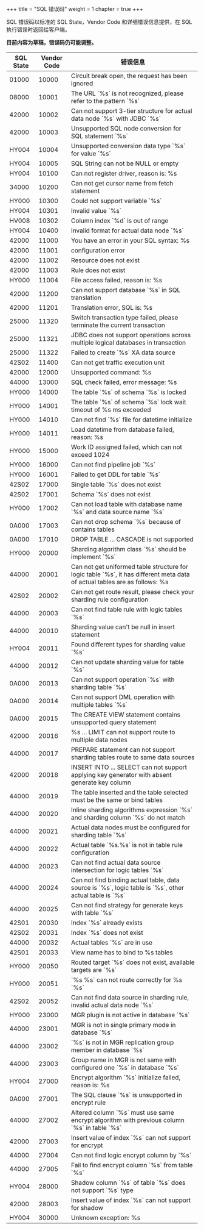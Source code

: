 +++
title = "SQL 错误码"
weight = 1
chapter = true
+++

SQL 错误码以标准的 SQL State，Vendor Code 和详细错误信息提供，在 SQL 执行错误时返回给客户端。

**目前内容为草稿，错误码仍可能调整。**

| SQL State | Vendor Code | 错误信息 |
| --------- | ----------- | ------ |
| 01000     | 10000       | Circuit break open, the request has been ignored |
| 08000     | 10001       | The URL \`%s\` is not recognized, please refer to the pattern \`%s\` |
| 42000     | 10002       | Can not support 3-tier structure for actual data node \`%s\` with JDBC \`%s\` |
| 42000     | 10003       | Unsupported SQL node conversion for SQL statement \`%s\` |
| HY004     | 10004       | Unsupported conversion data type \`%s\` for value \`%s\` |
| HY004     | 10005       | SQL String can not be NULL or empty |
| HY004     | 10100       | Can not register driver, reason is: %s |
| 34000     | 10200       | Can not get cursor name from fetch statement |
| HY000     | 10300       | Could not support variable \`%s\` |
| HY004     | 10301       | Invalid value \`%s\` |
| HV008     | 10302       | Column index \`%d\` is out of range |
| HY004     | 10400       | Invalid format for actual data node \`%s\` |
| 42000     | 11000       | You have an error in your SQL syntax: %s |
| 42000     | 11001       | configuration error |
| 42000     | 11002       | Resource does not exist |
| 42000     | 11003       | Rule does not exist |
| HY000     | 11004       | File access failed, reason is: %s |
| 42000     | 11200       | Can not support database \`%s\` in SQL translation |
| 42000     | 11201       | Translation error, SQL is: %s |
| 25000     | 11320       | Switch transaction type failed, please terminate the current transaction |
| 25000     | 11321       | JDBC does not support operations across multiple logical databases in transaction |
| 25000     | 11322       | Failed to create \`%s\` XA data source |
| 42S02     | 11400       | Can not get traffic execution unit |
| 42000     | 12000       | Unsupported command: %s |
| 44000     | 13000       | SQL check failed, error message: %s |
| HY000     | 14000       | The table \`%s\` of schema \`%s\` is locked |
| HY000     | 14001       | The table \`%s\` of schema \`%s\` lock wait timeout of %s ms exceeded |
| HY000     | 14010       | Can not find \`%s\` file for datetime initialize |
| HY000     | 14011       | Load datetime from database failed, reason: %s |
| HY000     | 15000       | Work ID assigned failed, which can not exceed 1024 |
| HY000     | 16000       | Can not find pipeline job \`%s\` |
| HY000     | 16001       | Failed to get DDL for table \`%s\` |
| 42S02     | 17000       | Single table \`%s\` does not exist |
| 42S02     | 17001       | Schema \`%s\` does not exist |
| HY000     | 17002       | Can not load table with database name \`%s\` and data source name \`%s\` |
| 0A000     | 17003       | Can not drop schema \`%s\` because of contains tables |
| 0A000     | 17010       | DROP TABLE ... CASCADE is not supported |
| HY000     | 20000       | Sharding algorithm class \`%s\` should be implement \`%s\` |
| 44000     | 20001       | Can not get uniformed table structure for logic table \`%s\`, it has different meta data of actual tables are as follows: %s |
| 42S02     | 20002       | Can not get route result, please check your sharding rule configuration |
| 44000     | 20003       | Can not find table rule with logic tables \`%s\` |
| 44000     | 20010       | Sharding value can't be null in insert statement |
| HY004     | 20011       | Found different types for sharding value \`%s\` |
| 44000     | 20012       | Can not update sharding value for table \`%s\` |
| 0A000     | 20013       | Can not support operation \`%s\` with sharding table \`%s\` |
| 0A000     | 20014       | Can not support DML operation with multiple tables \`%s\` |
| 0A000     | 20015       | The CREATE VIEW statement contains unsupported query statement |
| 42000     | 20016       | %s ... LIMIT can not support route to multiple data nodes |
| 44000     | 20017       | PREPARE statement can not support sharding tables route to same data sources |
| 42000     | 20018       | INSERT INTO ... SELECT can not support applying key generator with absent generate key column |
| 44000     | 20019       | The table inserted and the table selected must be the same or bind tables |
| 44000     | 20020       | Inline sharding algorithms expression \`%s\` and sharding column \`%s\` do not match |
| 44000     | 20021       | Actual data nodes must be configured for sharding table \`%s\` |
| 44000     | 20022       | Actual table \`%s.%s\` is not in table rule configuration |
| 44000     | 20023       | Can not find actual data source intersection for logic tables \`%s\` |
| 44000     | 20024       | Can not find binding actual table, data source is \`%s\`, logic table is \`%s\`, other actual table is \`%s\` |
| 44000     | 20025       | Can not find strategy for generate keys with table \`%s\` |
| 42S01     | 20030       | Index \`%s\` already exists |
| 42S02     | 20031       | Index \`%s\` does not exist |
| 44000     | 20032       | Actual tables \`%s\` are in use |
| 42S01     | 20033       | View name has to bind to %s tables |
| HY000     | 20050       | Routed target \`%s\` does not exist, available targets are \`%s\` |
| HY000     | 20051       | \`%s %s\` can not route correctly for %s \`%s\` |
| 42S02     | 20052       | Can not find data source in sharding rule, invalid actual data node \`%s\` |
| HY000     | 23000       | MGR plugin is not active in database \`%s\` |
| 44000     | 23001       | MGR is not in single primary mode in database \`%s\` |
| 44000     | 23002       | \`%s\` is not in MGR replication group member in database \`%s\` |
| 44000     | 23003       | Group name in MGR is not same with configured one \`%s\` in database \`%s\` |
| HY004     | 27000       | Encrypt algorithm \`%s\` initialize failed, reason is: %s |
| 0A000     | 27001       | The SQL clause \`%s\` is unsupported in encrypt rule |
| 44000     | 27002       | Altered column \`%s\` must use same encrypt algorithm with previous column \`%s\` in table \`%s\` |
| 42000     | 27003       | Insert value of index \`%s\` can not support for encrypt |
| 44000     | 27004       | Can not find logic encrypt column by \`%s\` |
| 44000     | 27005       | Fail to find encrypt column \`%s\` from table \`%s\` |
| HY004     | 28000       | Shadow column \`%s\` of table \`%s\` does not support \`%s\` type |
| 42000     | 28003       | Insert value of index \`%s\` can not support for shadow |
| HY004     | 30000       | Unknown exception: %s |
